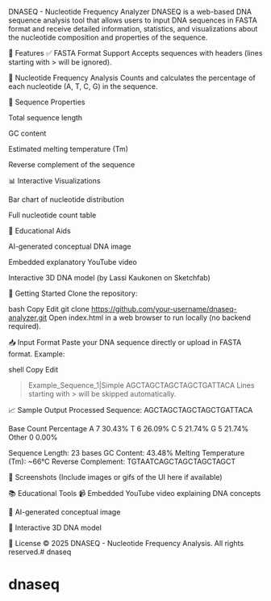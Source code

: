 DNASEQ - Nucleotide Frequency Analyzer
DNASEQ is a web-based DNA sequence analysis tool that allows users to input DNA sequences in FASTA format and receive detailed information, statistics, and visualizations about the nucleotide composition and properties of the sequence.

🌟 Features
✅ FASTA Format Support
Accepts sequences with headers (lines starting with > will be ignored).

🔬 Nucleotide Frequency Analysis
Counts and calculates the percentage of each nucleotide (A, T, C, G) in the sequence.

🧬 Sequence Properties

Total sequence length

GC content

Estimated melting temperature (Tm)

Reverse complement of the sequence

📊 Interactive Visualizations

Bar chart of nucleotide distribution

Full nucleotide count table

🧠 Educational Aids

AI-generated conceptual DNA image

Embedded explanatory YouTube video

Interactive 3D DNA model (by Lassi Kaukonen on Sketchfab)

🚀 Getting Started
Clone the repository:

bash
Copy
Edit
git clone https://github.com/your-username/dnaseq-analyzer.git
Open index.html in a web browser to run locally (no backend required).

📥 Input Format
Paste your DNA sequence directly or upload in FASTA format.
Example:

shell
Copy
Edit
>Example_Sequence_1|Simple
AGCTAGCTAGCTAGCTGATTACA
Lines starting with > will be skipped automatically.

📈 Sample Output
Processed Sequence: AGCTAGCTAGCTAGCTGATTACA

Base	Count	Percentage
A	7	30.43%
T	6	26.09%
C	5	21.74%
G	5	21.74%
Other	0	0.00%

Sequence Length: 23 bases
GC Content: 43.48%
Melting Temperature (Tm): ~66°C
Reverse Complement: TGTAATCAGCTAGCTAGCTAGCT

📸 Screenshots
(Include images or gifs of the UI here if available)

📚 Educational Tools
📹 Embedded YouTube video explaining DNA concepts

🧬 AI-generated conceptual image

🧪 Interactive 3D DNA model

📄 License
© 2025 DNASEQ - Nucleotide Frequency Analysis. All rights reserved.# dnaseq
# dnaseq

